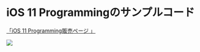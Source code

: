 # iOS 11 Programmingのサンプルコード


[「iOS 11 Programming販売ページ 」](https://peaks.cc/books/iOS11)

[![](https://s3-ap-northeast-1.amazonaws.com/peaks-images/ios11_book_cover_medium.jpg)](https://peaks.cc/books/iOS11)
